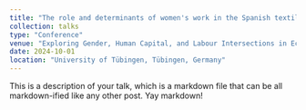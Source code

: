 ```yaml
---
title: "The role and determinants of women's work in the Spanish textile and footwear shadow economy, 1959-1973"
collection: talks
type: "Conference"
venue: "Exploring Gender, Human Capital, and Labour Intersections in Economic History. Economic History Winter School"
date: 2024-10-01
location: "University of Tübingen, Tübingen, Germany"
---
```


This is a description of your talk, which is a markdown file that can be all markdown-ified like any other post. Yay markdown!
